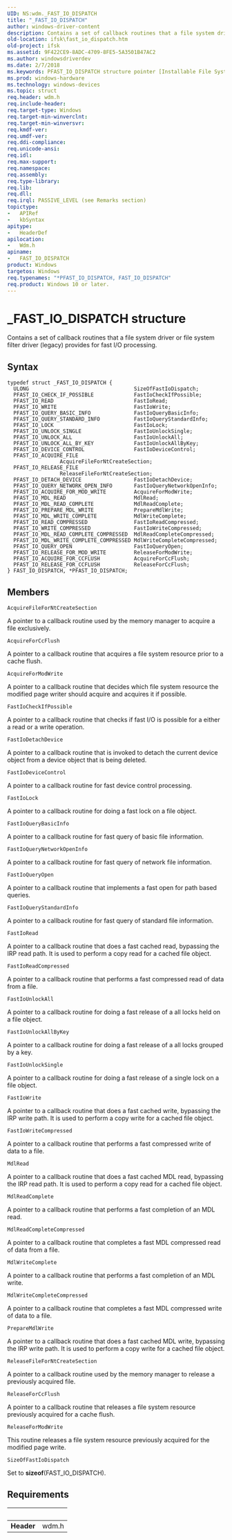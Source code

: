 ```yaml
---
UID: NS:wdm._FAST_IO_DISPATCH
title: "_FAST_IO_DISPATCH"
author: windows-driver-content
description: Contains a set of callback routines that a file system driver or file system filter driver (legacy) provides for fast I/O processing.
old-location: ifsk\fast_io_dispatch.htm
old-project: ifsk
ms.assetid: 9F422CE9-8ADC-4709-8FE5-5A3501B47AC2
ms.author: windowsdriverdev
ms.date: 2/7/2018
ms.keywords: PFAST_IO_DISPATCH structure pointer [Installable File System Drivers], FAST_IO_DISPATCH, wdm/PFAST_IO_DISPATCH, FAST_IO_DISPATCH structure [Installable File System Drivers], PFAST_IO_DISPATCH, *PFAST_IO_DISPATCH, ifsk.fast_io_dispatch, _FAST_IO_DISPATCH, wdm/FAST_IO_DISPATCH
ms.prod: windows-hardware
ms.technology: windows-devices
ms.topic: struct
req.header: wdm.h
req.include-header: 
req.target-type: Windows
req.target-min-winverclnt: 
req.target-min-winversvr: 
req.kmdf-ver: 
req.umdf-ver: 
req.ddi-compliance: 
req.unicode-ansi: 
req.idl: 
req.max-support: 
req.namespace: 
req.assembly: 
req.type-library: 
req.lib: 
req.dll: 
req.irql: PASSIVE_LEVEL (see Remarks section)
topictype:
-	APIRef
-	kbSyntax
apitype:
-	HeaderDef
apilocation:
-	Wdm.h
apiname:
-	FAST_IO_DISPATCH
product: Windows
targetos: Windows
req.typenames: "*PFAST_IO_DISPATCH, FAST_IO_DISPATCH"
req.product: Windows 10 or later.
---
```


# _FAST_IO_DISPATCH structure
Contains a set of callback routines that a file system driver or file system filter driver (legacy) provides for fast I/O processing.

## Syntax
````
typedef struct _FAST_IO_DISPATCH {
  ULONG                                  SizeOfFastIoDispatch;
  PFAST_IO_CHECK_IF_POSSIBLE             FastIoCheckIfPossible;
  PFAST_IO_READ                          FastIoRead;
  PFAST_IO_WRITE                         FastIoWrite;
  PFAST_IO_QUERY_BASIC_INFO              FastIoQueryBasicInfo;
  PFAST_IO_QUERY_STANDARD_INFO           FastIoQueryStandardInfo;
  PFAST_IO_LOCK                          FastIoLock;
  PFAST_IO_UNLOCK_SINGLE                 FastIoUnlockSingle;
  PFAST_IO_UNLOCK_ALL                    FastIoUnlockAll;
  PFAST_IO_UNLOCK_ALL_BY_KEY             FastIoUnlockAllByKey;
  PFAST_IO_DEVICE_CONTROL                FastIoDeviceControl;
  PFAST_IO_ACQUIRE_FILE                  AcquireFileForNtCreateSection;
  PFAST_IO_RELEASE_FILE                  ReleaseFileForNtCreateSection;
  PFAST_IO_DETACH_DEVICE                 FastIoDetachDevice;
  PFAST_IO_QUERY_NETWORK_OPEN_INFO       FastIoQueryNetworkOpenInfo;
  PFAST_IO_ACQUIRE_FOR_MOD_WRITE         AcquireForModWrite;
  PFAST_IO_MDL_READ                      MdlRead;
  PFAST_IO_MDL_READ_COMPLETE             MdlReadComplete;
  PFAST_IO_PREPARE_MDL_WRITE             PrepareMdlWrite;
  PFAST_IO_MDL_WRITE_COMPLETE            MdlWriteComplete;
  PFAST_IO_READ_COMPRESSED               FastIoReadCompressed;
  PFAST_IO_WRITE_COMPRESSED              FastIoWriteCompressed;
  PFAST_IO_MDL_READ_COMPLETE_COMPRESSED  MdlReadCompleteCompressed;
  PFAST_IO_MDL_WRITE_COMPLETE_COMPRESSED MdlWriteCompleteCompressed;
  PFAST_IO_QUERY_OPEN                    FastIoQueryOpen;
  PFAST_IO_RELEASE_FOR_MOD_WRITE         ReleaseForModWrite;
  PFAST_IO_ACQUIRE_FOR_CCFLUSH           AcquireForCcFlush;
  PFAST_IO_RELEASE_FOR_CCFLUSH           ReleaseForCcFlush;
} FAST_IO_DISPATCH, *PFAST_IO_DISPATCH;
````

## Members


`AcquireFileForNtCreateSection`

A pointer to a callback routine used by the memory manager to acquire a file exclusively.

`AcquireForCcFlush`

A pointer to a callback routine that acquires a file system resource prior to a cache flush.

`AcquireForModWrite`

A pointer to a callback routine that decides which file system resource the modified page
    writer should acquire and acquires it if possible.

`FastIoCheckIfPossible`

A pointer to a callback routine that checks if fast I/O is possible for a either a read or a write operation.

`FastIoDetachDevice`

A pointer to a callback routine that is invoked to detach the current device object from a device object that
    is being deleted.

`FastIoDeviceControl`

A pointer to a callback routine for fast device control processing.

`FastIoLock`

A pointer to a callback routine for doing a fast lock on a file object.

`FastIoQueryBasicInfo`

A pointer to a callback routine for fast query of basic file information.

`FastIoQueryNetworkOpenInfo`

A pointer to a callback routine for fast query of network file information.

`FastIoQueryOpen`

A pointer to a callback routine that implements  a fast  open for path based queries.

`FastIoQueryStandardInfo`

A pointer to a callback routine for fast query of standard file information.

`FastIoRead`

A pointer to a callback routine that does a fast cached read, bypassing the IRP read path.  It is used to perform a copy read
    for a cached file object.

`FastIoReadCompressed`

A pointer to a callback routine that performs a fast  compressed read of data from a file.

`FastIoUnlockAll`

A pointer to a callback routine for doing a fast release of a all locks held on a file object.

`FastIoUnlockAllByKey`

A pointer to a callback routine for doing a fast release of a all locks grouped by a key.

`FastIoUnlockSingle`

A pointer to a callback routine for doing a fast release of a single lock on a file object.

`FastIoWrite`

A pointer to a callback routine that does a fast cached write, bypassing the IRP write path.  It is used to perform a copy write
    for a cached file object.

`FastIoWriteCompressed`

A pointer to a callback routine that performs a fast  compressed write of data to  a file.

`MdlRead`

A pointer to a callback routine that does a fast cached MDL read, bypassing the IRP read path.  It is used to perform a copy read
    for a cached file object.

`MdlReadComplete`

A pointer to a callback routine that performs a fast completion of an MDL read.

`MdlReadCompleteCompressed`

A pointer to a callback routine that completes  a fast  MDL compressed read of data from  a file.

`MdlWriteComplete`

A pointer to a callback routine that performs a fast completion of an MDL write.

`MdlWriteCompleteCompressed`

A pointer to a callback routine that completes  a fast  MDL compressed write of data to  a file.

`PrepareMdlWrite`

A pointer to a callback routine that does a fast cached MDL write, bypassing the IRP write path.  It is used to perform a copy write
    for a cached file object.

`ReleaseFileForNtCreateSection`

A pointer to a callback routine used by the memory manager to release a previously acquired file.

`ReleaseForCcFlush`

A pointer to a callback routine that releases a file system resource previously acquired for a cache flush.

`ReleaseForModWrite`

This routine releases a file system resource previously acquired for
    the modified page write.

`SizeOfFastIoDispatch`

Set to <b>sizeof</b>(FAST_IO_DISPATCH).


## Requirements
| &nbsp; | &nbsp; |
| ---- |:---- |
| **Header** | wdm.h |